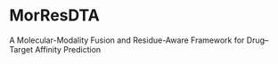 # MorResDTA
A Molecular-Modality Fusion and Residue-Aware Framework for Drug–Target Affinity Prediction
